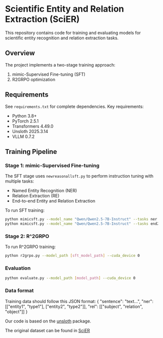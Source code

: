 # Scientific Entity and Relation Extraction (SciER)

This repository contains code for training and evaluating models for scientific entity recognition and relation extraction tasks.

## Overview

The project implements a two-stage training approach:
1. mimic-Supervised Fine-tuning (SFT)
2. R2GRPO optimization

## Requirements

See `requirements.txt` for complete dependencies. Key requirements:
- Python 3.8+
- PyTorch 2.5.1
- Transformers 4.49.0
- Unsloth 2025.3.14
- VLLM 0.7.2

## Training Pipeline

### Stage 1: mimic-Supervised Fine-tuning

The SFT stage uses `newreasonallsft.py` to perform instruction tuning with multiple tasks:

- Named Entity Recognition (NER)
- Relation Extraction (RE) 
- End-to-end Entity and Relation Extraction

To run SFT training:
```bash
python mimicsft.py --model_name "Qwen/Qwen2.5-7B-Instruct" --tasks ner re re_plus --train_epochs 3 --cuda_device 4
python mimicsft.py --model_name "Qwen/Qwen2.5-7B-Instruct" --tasks end2end --train_epochs 3 --cuda_device 4
```

### Stage 2: R^2GRPO

To run R^2GRPO training:
```bash
python r2grpo.py --model_path [sft_model_path] --cuda_device 0
```

### Evaluation
```bash
python evaluate.py --model_path [model_path] --cuda_device 0
```

### Data format
Training data should follow this JSON format:
{
    "sentence": "text...",
    "ner": [["entity1", "type1"], ["entity2", "type2"]],
    "rel": [["subject", "relation", "object"]]
}


Our code is based on the [unsloth](https://github.com/unslothai/unsloth) package.

The original dataset can be found in [SciER](https://github.com/edzq/SciER)
